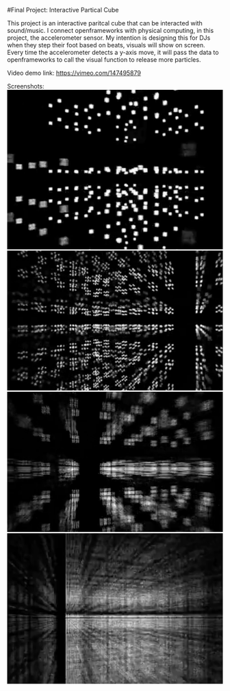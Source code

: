 #Final Project: Interactive Partical Cube

This project is an interactive paritcal cube that can be interacted with sound/music. I connect openframeworks with physical computing, in this project, the accelerometer sensor. My intention is designing this for DJs when they step their foot based on beats, visuals will show on screen. Every time the accelerometer detects a y-axis move, it will pass the data to openframeworks to call the visual function to release more particles. 

Video demo link: https://vimeo.com/147495879

Screenshots: 
![image mypic1](image1.png)
![image mypic2](image2.png)
![image mypic3](image3.png)
![image mypic4](image4.png)


